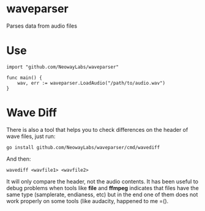 # waveparser

Parses data from audio files

# Use

```
import "github.com/NeowayLabs/waveparser"

func main() {
    wav, err := waveparser.LoadAudio("/path/to/audio.wav")
}
```

# Wave Diff

There is also a tool that helps you to check differences on the header
of wave files, just run:

```
go install github.com/NeowayLabs/waveparser/cmd/wavediff
```

And then:

```
wavediff <wavfile1> <wavfile2>
```

It will only compare the header, not the audio contents. It has been useful
to debug problems when tools like **file** and **ffmpeg** indicates that files
have the same type (samplerate, endianess, etc) but in the end one of them
does not work properly on some tools (like audacity, happened to me =().